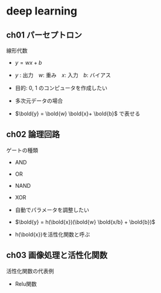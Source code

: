 # deep learning

## ch01 パーセプトロン

線形代数

- $y = w x + b$
- $y$ : 出力　$w$: 重み　$x$: 入力　$b$: バイアス
- 目的: 0, 1 のコンピュータを作成したい

- 多次元データの場合
- $\bold{y} = \bold{w} \bold{x}+ \bold{b}$ で表せる

## ch02 論理回路

ゲートの種類

- AND
- OR
- NAND
- XOR

- 自動でパラメータを調整したい
- $\bold{y} = h(\bold{x})(\bold{w} \bold{x/b} + \bold{b})$
- h(\bold{x})を活性化関数と呼ぶ

## ch03 画像処理と活性化関数

活性化関数の代表例

- Relu関数
